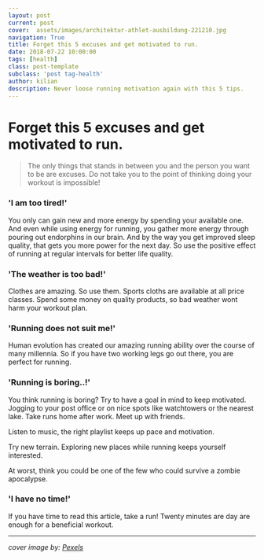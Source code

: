 ```yaml
---
layout: post
current: post
cover:  assets/images/architektur-athlet-ausbildung-221210.jpg
navigation: True
title: Forget this 5 excuses and get motivated to run.
date: 2018-07-22 10:00:00
tags: [health]
class: post-template
subclass: 'post tag-health'
author: kilian
description: Never loose running motivation again with this 5 tips.
---
```




# Forget this 5 excuses and get motivated to run.


>The only things that stands in between you and the person you want to be are excuses. Do not take you to the point of thinking doing your workout is impossible!

### 'I am too tired!'

You only can gain new and more energy by spending your available one. And even while using energy for running, you gather more energy through pouring out endorphins in our brain. And by the way you get improved sleep quality, that gets you more power for the next day. So use the positive effect of running at regular intervals for better life quality.

### 'The weather is too bad!'

Clothes are amazing. So use them. Sports cloths are available at all price classes. Spend some money on quality products, so bad weather wont harm your workout plan.

### 'Running does not suit me!'

Human evolution has created our amazing running ability over the course of many millennia.
So if you have two working legs go out there, you are perfect for running.


### 'Running is boring..!'

You think running is boring? Try to have a goal in mind to keep motivated. Jogging to your post office or on nice spots like watchtowers or the nearest lake. Take runs home after work. Meet up with friends.

Listen to music, the right playlist keeps up pace and motivation.

Try new terrain. Exploring new places while running keeps yourself interested.

At worst, think you could be one of the few who could survive a zombie apocalypse.

### 'I have no time!'

If you have time to read this article, take a run! 
Twenty minutes are day are enough for a beneficial workout.


---

_cover image by: [Pexels](http://pexels.com/)_